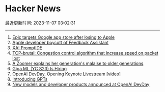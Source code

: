 # Hacker News

最近更新时间: 2023-11-07 03:02:31

--- 
1. [Epic targets Google app store after losing to Apple](https://www.washingtonpost.com/technology/2023/11/06/epic-google-antitrust-trial-play-store/) 
2. [Apple developer boycott of Feedback Assistant](https://lapcatsoftware.com/articles/2023/11/2.html) 
3. [XAI PromptIDE](https://x.ai/prompt-ide/) 
4. [TCP-brutal: Congestion control algorithm that increase speed on packet lost](https://github.com/apernet/tcp-brutal) 
5. [A Zoomer explains her generation's malaise to older generations](https://jonathanhaidt.substack.com/p/where-are-your-kids-schlott) 
6. [Giga ML (YC S23) Is Hiring](https://www.ycombinator.com/companies/giga-ml/jobs/d3zdZXn-founding-engineer) 
7. [OpenAI DevDay, Opening Keynote Livestream [video]](https://www.youtube.com/watch?v=U9mJuUkhUzk) 
8. [Introducing GPTs](https://openai.com/blog/introducing-gpts) 
9. [New models and developer products announced at OpenAI DevDay](https://openai.com/blog/new-models-and-developer-products-announced-at-devday) 
